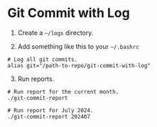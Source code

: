 # Git Commit with Log

1. Create a `~/logs` directory.

2. Add something like this to your `~/.bashrc`

```
# Log all git commits.
alias git="/path-to-repo/git-commit-with-log"
```

3. Run reports.
```
# Run report for the current month.
./git-commit-report

# Run report for July 2024.
./git-commit-report 202407
```

